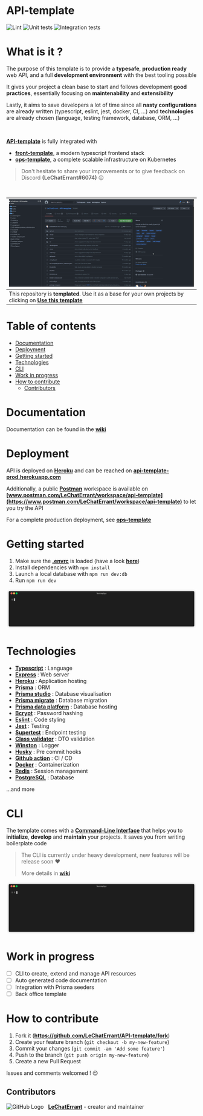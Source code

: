 # API-template
![Lint](https://github.com/LeChatErrant/API-template/workflows/Lint/badge.svg)
![Unit tests](https://github.com/LeChatErrant/API-template/workflows/Unit%20tests/badge.svg)
![Integration tests](https://github.com/LeChatErrant/API-template/workflows/Integration%20tests/badge.svg)

# What is it ?

The purpose of this template is to provide a **typesafe**, **production ready** web API, and a full **development environment** with the best tooling possible

It gives your project a clean base to start and follows development **good practices**, essentially focusing on **maintenability** and **extensibility**

Lastly, it aims to save developers a lot of time since all **nasty configurations** are already written (typescript, eslint, jest, docker, CI, ...) and **technologies** are already chosen (language, testing framework, database, ORM, ...)

&nbsp;

**[API-template](https://github.com/LeChatErrant/API-template)** is fully integrated with
- **[front-template](https://github.com/LeChatErrant/front-template)**, a modern typescript frontend stack
- **[ops-template](https://github.com/LeChatErrant/ops-template)**, a complete scalable infrastructure on Kubernetes

> Don't hesitate to share your improvements or to give feedback on Discord **(LeChatErrant#6074)** :wink:

&nbsp;

| ![Template](.github/assets/template.gif) |
|---|
| This repository is **templated**. Use it as a base for your own projects by clicking on **[Use this template](https://github.com/LeChatErrant/API-template/generate)** |

<!-- START doctoc generated TOC please keep comment here to allow auto update -->
<!-- DON'T EDIT THIS SECTION, INSTEAD RE-RUN doctoc TO UPDATE -->
# Table of contents

- [Documentation](#documentation)
- [Deployment](#deployment)
- [Getting started](#getting-started)
- [Technologies](#technologies)
- [CLI](#cli)
- [Work in progress](#work-in-progress)
- [How to contribute](#how-to-contribute)
  - [Contributors](#contributors)

<!-- END doctoc generated TOC please keep comment here to allow auto update -->

# Documentation

Documentation can be found in the **[wiki](https://github.com/LeChatErrant/API-template/wiki)**

# Deployment

API is deployed on **[Heroku](https://www.heroku.com)** and can be reached on **[api-template-prod.herokuapp.com](https://api-template-prod.herokuapp.com)**

Additionally, a public **[Postman](https://www.postman.com/)** workspace is available on **[www.postman.com/LeChatErrant/workspace/api-template](https://www.postman.com/LeChatErrant/workspace/api-template)** to let you try the API

For a complete production deployment, see **[ops-template](https://github.com/LeChatErrant/ops-template)**

# Getting started

1. Make sure the **[.envrc](/.envrc)** is loaded (have a look **[here](https://github.com/LeChatErrant/API-template/wiki/Getting-started#Configuration)**)
2. Install dependencies with `npm install`
3. Launch a local database with `npm run dev:db`
4. Run `npm run dev`

![Deployment example](.github/assets/deployment.gif)

# Technologies

 - **[Typescript](https://www.typescriptlang.org/)** : Language
 - **[Express](https://expressjs.com/)** : Web server
 - **[Heroku](https://www.heroku.com)** : Application hosting
 - **[Prisma](https://www.prisma.io/)** : ORM
 - **[Prisma studio](https://www.prisma.io/studio)** : Database visualisation
 - **[Prisma migrate](https://www.prisma.io/migrate)** : Database migration
 - **[Prisma data platform](https://www.prisma.io/dataplatform)** : Database hosting
 - **[Bcrypt](https://www.npmjs.com/package/bcrypt)** : Password hashing
 - **[Eslint](https://eslint.org/)** : Code styling
 - **[Jest](https://jestjs.io/)** : Testing
 - **[Supertest](https://www.npmjs.com/package/supertest)** : Endpoint testing
 - **[Class validator](https://github.com/typestack/class-validator)** : DTO validation
 - **[Winston](https://github.com/winstonjs/winston)** : Logger
 - **[Husky](https://typicode.github.io/husky/#/)** : Pre commit hooks
 - **[Github action](https://github.com/features/actions)** : CI / CD
 - **[Docker](https://www.docker.com/)** : Containerization
 - **[Redis](https://redis.io/)** : Session management
 - **[PostgreSQL](https://www.postgresql.org/)** : Database

...and more

# CLI

The template comes with a **[Command-Line Interface](https://github.com/LeChatErrant/lantern)** that helps you to **initialize**, **develop** and **maintain** your projects. It saves you from writing boilerplate code 

> The CLI is currently under heavy development, new features will be release soon ❤️
> 
> More details in **[wiki](https://github.com/LeChatErrant/API-template/wiki/CLI)**

![CLI - Generate](.github/assets/cli-generate.gif)

# Work in progress

 - [ ] CLI to create, extend and manage API resources
 - [ ] Auto generated code documentation
 - [ ] Integration with Prisma seeders
 - [ ] Back office template

# How to contribute

1. Fork it (**<https://github.com/LeChatErrant/API-template/fork>**)
2. Create your feature branch (`git checkout -b my-new-feature`)
3. Commit your changes (`git commit -am 'Add some feature'`)
4. Push to the branch (`git push origin my-new-feature`)
5. Create a new Pull Request

Issues and comments welcomed ! :wink:

## Contributors

![GitHub Logo](https://github.com/LeChatErrant.png?size=30) &nbsp; **[LeChatErrant](https://github.com/LeChatErrant)** - creator and maintainer

